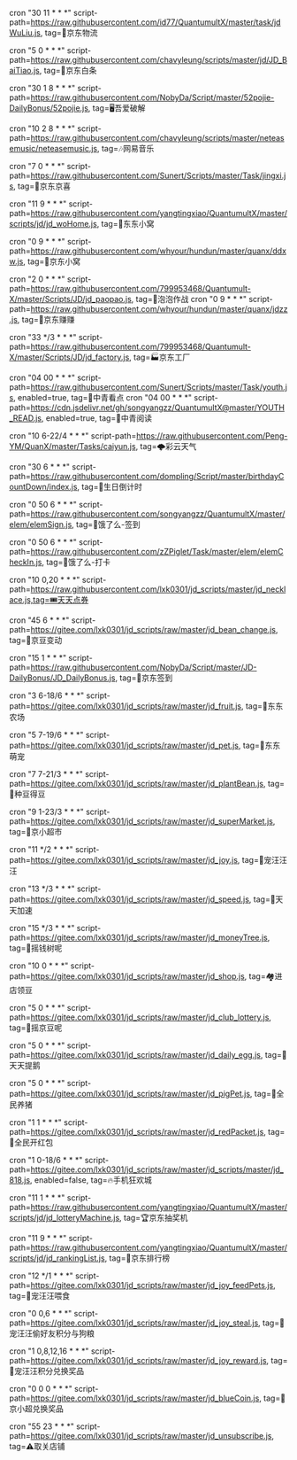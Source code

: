 


cron "30 11 * * *" script-path=https://raw.githubusercontent.com/id77/QuantumultX/master/task/jdWuLiu.js, tag=🚛京东物流

cron "5 0 * * *" script-path=https://raw.githubusercontent.com/chavyleung/scripts/master/jd/JD_BaiTiao.js, tag=📃京东白条

cron "30 1 8 * * *" script-path=https://raw.githubusercontent.com/NobyDa/Script/master/52pojie-DailyBonus/52pojie.js, tag=🖥吾爱破解

cron "10 2 8 * * *" script-path=https://raw.githubusercontent.com/chavyleung/scripts/master/neteasemusic/neteasemusic.js, tag=🎶网易音乐

cron "7 0 * * *" script-path=https://raw.githubusercontent.com/Sunert/Scripts/master/Task/jingxi.js, tag=🐶京东京喜


cron "11 9 * * *" script-path=https://raw.githubusercontent.com/yangtingxiao/QuantumultX/master/scripts/jd/jd_woHome.js, tag=💒东东小窝

cron "0 9 * * *" script-path=https://raw.githubusercontent.com/whyour/hundun/master/quanx/ddxw.js, tag=🕍京东小窝

cron "2 0 * * *" script-path=https://raw.githubusercontent.com/799953468/Quantumult-X/master/Scripts/JD/jd_paopao.js, tag=👾泡泡作战
cron "0 9 * * *" script-path=https://raw.githubusercontent.com/whyour/hundun/master/quanx/jdzz.js, tag=🧰京东赚赚

cron "33 */3 * * *" script-path=https://raw.githubusercontent.com/799953468/Quantumult-X/master/Scripts/JD/jd_factory.js, tag=🏭京东工厂

cron "04 00 * * *" script-path=https://raw.githubusercontent.com/Sunert/Scripts/master/Task/youth.js, enabled=true, tag=📗中青看点
cron "04 00 * * *" script-path=https://cdn.jsdelivr.net/gh/songyangzz/QuantumultX@master/YOUTH_READ.js, enabled=true, tag=📗中青阅读

cron "10 6-22/4 * * *" script-path=https://raw.githubusercontent.com/Peng-YM/QuanX/master/Tasks/caiyun.js, tag=🌩彩云天气

cron "30 6 * * *" script-path=https://raw.githubusercontent.com/dompling/Script/master/birthdayCountDown/index.js, tag=🎂生日倒计时

cron "0 50 6 * * *" script-path=https://raw.githubusercontent.com/songyangzz/QuantumultX/master/elem/elemSign.js, tag=🍕饿了么-签到

cron "0 50 6 * * *" script-path=https://raw.githubusercontent.com/zZPiglet/Task/master/elem/elemCheckIn.js, tag=🍟饿了么-打卡




cron "10 0,20 * * *" script-path=https://raw.githubusercontent.com/lxk0301/jd_scripts/master/jd_necklace.js,tag=🎟天天点券

cron "45 6 * * *" script-path=https://gitee.com/lxk0301/jd_scripts/raw/master/jd_bean_change.js, tag=🌸京豆变动

cron "15 1 * * *" script-path=https://raw.githubusercontent.com/NobyDa/Script/master/JD-DailyBonus/JD_DailyBonus.js, tag=🎁京东签到

cron "3 6-18/6 * * *" script-path=https://gitee.com/lxk0301/jd_scripts/raw/master/jd_fruit.js, tag=🍓东东农场

cron "5 7-19/6 * * *" script-path=https://gitee.com/lxk0301/jd_scripts/raw/master/jd_pet.js, tag=🐣东东萌宠

cron "7 7-21/3 * * *" script-path=https://gitee.com/lxk0301/jd_scripts/raw/master/jd_plantBean.js, tag=🥀种豆得豆

cron "9 1-23/3 * * *" script-path=https://gitee.com/lxk0301/jd_scripts/raw/master/jd_superMarket.js, tag=🛒京小超市

cron "11 */2 * * *" script-path=https://gitee.com/lxk0301/jd_scripts/raw/master/jd_joy.js, tag=🦁宠汪汪汪

cron "13 */3 * * *" script-path=https://gitee.com/lxk0301/jd_scripts/raw/master/jd_speed.js, tag=🚀天天加速

cron "15 */3 * * *" script-path=https://gitee.com/lxk0301/jd_scripts/raw/master/jd_moneyTree.js, tag=🎄摇钱树呢

cron "10 0 * * *" script-path=https://gitee.com/lxk0301/jd_scripts/raw/master/jd_shop.js, tag=🏘进店领豆

cron "5 0 * * *" script-path=https://gitee.com/lxk0301/jd_scripts/raw/master/jd_club_lottery.js, tag=🍥摇京豆呢

cron "5 0 * * *" script-path=https://gitee.com/lxk0301/jd_scripts/raw/master/jd_daily_egg.js, tag=🦢天天提鹅

cron "5 0 * * *" script-path=https://gitee.com/lxk0301/jd_scripts/raw/master/jd_pigPet.js, tag=🐷全民养猪

cron "1 1 * * *" script-path=https://gitee.com/lxk0301/jd_scripts/raw/master/jd_redPacket.js, tag=🧧全民开红包

cron "1 0-18/6 * * *" script-path=https://gitee.com/lxk0301/jd_scripts/raw/master/jd_scripts/master/jd_818.js, enabled=false, tag=🔥手机狂欢城

cron "11 1 * * *" script-path=https://raw.githubusercontent.com/yangtingxiao/QuantumultX/master/scripts/jd/jd_lotteryMachine.js, tag=🏆京东抽奖机

cron "11 9 * * *" script-path=https://raw.githubusercontent.com/yangtingxiao/QuantumultX/master/scripts/jd/jd_rankingList.js, tag=🥇京东排行榜

cron "12 */1 * * *" script-path=https://gitee.com/lxk0301/jd_scripts/raw/master/jd_joy_feedPets.js, tag=🦁宠汪汪喂食

cron "0 0,6 * * *" script-path=https://gitee.com/lxk0301/jd_scripts/raw/master/jd_joy_steal.js, tag=🦁宠汪汪偷好友积分与狗粮

cron "1 0,8,12,16 * * *" script-path=https://gitee.com/lxk0301/jd_scripts/raw/master/jd_joy_reward.js, tag=🦁宠汪汪积分兑换奖品

cron "0 0 0 * * *" script-path=https://gitee.com/lxk0301/jd_scripts/raw/master/jd_blueCoin.js, tag=🛒京小超兑换奖品

cron "55 23 * * *" script-path=https://gitee.com/lxk0301/jd_scripts/raw/master/jd_unsubscribe.js, tag=⚠️取关店铺


